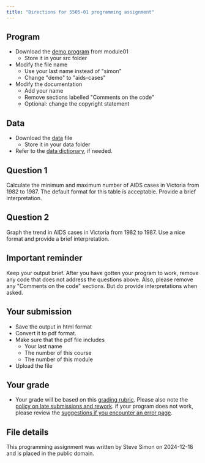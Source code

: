 ```yaml
---
title: "Directions for 5505-01 programming assignment"
---
```


## Program

-   Download the [demo program][ref91] from module01
    -   Store it in your src folder
-   Modify the file name
    -   Use your last name instead of "simon"
    -   Change "demo" to "aids-cases"
-   Modify the documentation
    -   Add your name
    -   Remove sections labelled "Comments on the code"
    -   Optional: change the copyright statement
    
[ref91]: https://github.com/pmean/classes/blob/master/introduction-to-r/01/src/simon-5505-01-demo.qmd

## Data

-   Download the [data][ref92] file
    -   Store it in your data folder
-   Refer to the [data dictionary][ref93], if needed.

[ref92]: https://github.com/pmean/data/blob/main/files/aids-cases.csv
[ref93]: https://github.com/pmean/data/blob/main/files/aids-cases.yaml

## Question 1

Calculate the minimum and maximum number of AIDS cases in Victoria from 1982 to
1987. The default format for this table is acceptable. Provide a brief 
interpretation.

## Question 2

Graph the trend in AIDS cases in Victoria from 1982 to 1987. Use a nice format
and provide a brief interpretation.

## Important reminder

Keep your output brief. After you have gotten your program to work, remove any code that does not address the questions above. Also, please remove any "Comments on the code" sections. But do provide interpretations when asked.

## Your submission

-   Save the output in html format
-   Convert it to pdf format.
-   Make sure that the pdf file includes
    -   Your last name
    -   The number of this course
    -   The number of this module
-   Upload the file

## Your grade

-   Your grade will be based on this [grading rubric][ref94]. Please also note the [policy on late submissions and rework][ref95]. if your program does not work, please review the [suggestions if you encounter an error page][ref96].

[ref94]: https://github.com/pmean/classes/blob/master/biostats-2/general/programming-rubric.md
[ref95]: https://github.com/pmean/classes/blob/master/general/policy-on-extensions-and-rework.md
[ref96]: https://github.com/pmean/classes/blob/master/general/suggestions-if-you-encounter-an-error.md

## File details

This programming assignment was written by Steve Simon on 2024-12-18 and is 
placed in the public domain.

